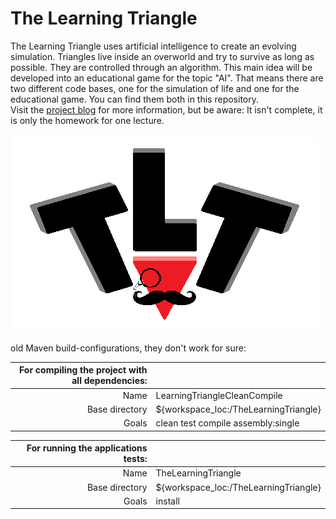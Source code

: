 # The Learning Triangle
The Learning Triangle uses artificial intelligence to create an evolving simulation.
Triangles live inside an overworld and try to survive as long as possible. They are controlled through an algorithm.
This main idea will be developed into an educational game for the topic "AI". That means there are two different code bases, one for the simulation of life and one for the educational game. You can find them both in this repository.
<br />
Visit the [project blog](https://thelearningtriangle.blogspot.de/) for more information, but be aware: It isn't complete, it is only the homework for one lecture. 
<br />
<br />
![logo](https://github.com/KingMus/thelearningtriangle/blob/master/TheLearningTriangle/Images/Logos/TLT_Logo_Full.png)
<br />
<br />
old Maven build-configurations, they don't work for sure: <br />

| For compiling the project with all dependencies: | |
| ------: | :------ |
| Name | LearningTriangleCleanCompile |
| Base directory | ${workspace_loc:/TheLearningTriangle} |
| Goals | clean test compile assembly:single |

| For running the applications tests: | |
| ------: | :------ |
| Name | TheLearningTriangle |
| Base directory | ${workspace_loc:/TheLearningTriangle} |
| Goals | install |
